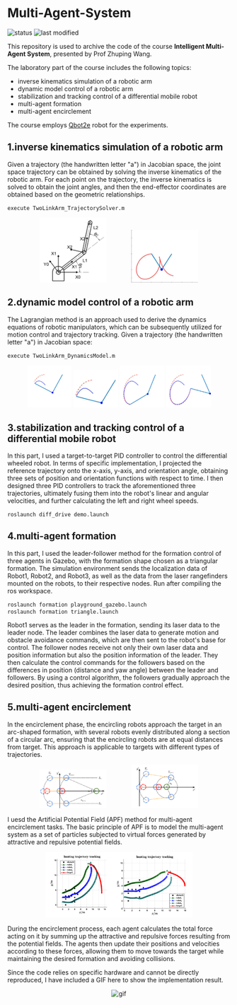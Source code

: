 # Multi-Agent-System

![status](https://img.shields.io/badge/status-archived-EB1923)
![last modified](https://img.shields.io/badge/last%20modified-04%2F28%2F2023-EB1923)

This repository is used to archive the code of the course **Intelligent Multi-Agent System**, presented by Prof Zhuping Wang. 

The laboratory part of the course includes the following topics: 
+ inverse kinematics simulation of a robotic arm
+ dynamic model control of a robotic arm
+ stabilization and tracking control of a differential mobile robot
+ multi-agent formation 
+ multi-agent encirclement

The course employs [Qbot2e](https://github.com/MRHan-426/Multi-Agent-System/blob/main/.assets/QBot2e_Datasheet.pdf) robot for the experiments.


## **1.inverse kinematics simulation of a robotic arm**
Given a trajectory (the handwritten letter "a") in Jacobian space, the joint space trajectory can be obtained by solving the inverse kinematics of the robotic arm. For each point on the trajectory, the inverse kinematics is solved to obtain the joint angles, and then the end-effector coordinates are obtained based on the geometric relationships.

```
execute TwoLinkArm_TrajectorySolver.m
```

<p align="center">
    <img src="https://github.com/MRHan-426/Multi-Agent-System/blob/main/.assets/robot_arm.png" alt="image" width="30%" height="auto">
    &nbsp;&nbsp;&nbsp;&nbsp;&nbsp;&nbsp;&nbsp;&nbsp;&nbsp;&nbsp;&nbsp;&nbsp;
    <img src="https://github.com/MRHan-426/Multi-Agent-System/blob/main/.assets/inverse_kinematics.gif" alt="gif" width="30%" height="auto">
</p>


## **2.dynamic model control of a robotic arm**
The Lagrangian method is an approach used to derive the dynamics equations of robotic manipulators, which can be subsequently utilized for motion control and trajectory tracking. Given a trajectory (the handwritten letter "a") in Jacobian space:

```
execute TwoLinkArm_DynamicsModel.m
```

<p align="center">
    <img src="https://github.com/MRHan-426/Multi-Agent-System/blob/main/.assets/dynamic0.png" alt="image" width="20%" height="auto">
    <img src="https://github.com/MRHan-426/Multi-Agent-System/blob/main/.assets/dynamic1.png" alt="image" width="20%" height="auto">
    <img src="https://github.com/MRHan-426/Multi-Agent-System/blob/main/.assets/dynamic2.png" alt="image" width="20%" height="auto">
    <img src="https://github.com/MRHan-426/Multi-Agent-System/blob/main/.assets/dynamic3.png" alt="image" width="20%" height="auto">
</p>

## **3.stabilization and tracking control of a differential mobile robot**
In this part, I used a target-to-target PID controller to control the differential wheeled robot. In terms of specific implementation, I projected the reference trajectory onto the x-axis, y-axis, and orientation angle, obtaining three sets of position and orientation functions with respect to time. I then designed three PID controllers to track the aforementioned three trajectories, ultimately fusing them into the robot's linear and angular velocities, and further calculating the left and right wheel speeds.

```
roslaunch diff_drive demo.launch
```


## **4.multi-agent formation**
In this part, I used the leader-follower method for the formation control of three agents in Gazebo, with the formation shape chosen as a triangular formation. The simulation environment sends the localization data of Robot1, Robot2, and Robot3, as well as the data from the laser rangefinders mounted on the robots, to their respective nodes. Run after compiling the ros workspace.

```
roslaunch formation playground_gazebo.launch
roslaunch formation triangle.launch
```

Robot1 serves as the leader in the formation, sending its laser data to the leader node. The leader combines the laser data to generate motion and obstacle avoidance commands, which are then sent to the robot's base for control. The follower nodes receive not only their own laser data and position information but also the position information of the leader. They then calculate the control commands for the followers based on the differences in position (distance and yaw angle) between the leader and followers. By using a control algorithm, the followers gradually approach the desired position, thus achieving the formation control effect. 


## **5.multi-agent encirclement**
In the encirclement phase, the encircling robots approach the target in an arc-shaped formation, with several robots evenly distributed along a section of a circular arc, ensuring that the encircling robots are at equal distances from target. This approach is applicable to targets with different types of trajectories.

<p align="center">
    <img src="https://github.com/MRHan-426/Multi-Agent-System/blob/main/.assets/tracking.png" alt="image" width="30%" height="auto">
    &nbsp;&nbsp;&nbsp;&nbsp;&nbsp;&nbsp;&nbsp;&nbsp;&nbsp;&nbsp;&nbsp;&nbsp;
    <img src="https://github.com/MRHan-426/Multi-Agent-System/blob/main/.assets/catching.png" alt="image" width="30%" height="auto">
</p>

I uesd the Artificial Potential Field (APF) method for multi-agent encirclement tasks. The basic principle of APF is to model the multi-agent system as a set of particles subjected to virtual forces generated by attractive and repulsive potential fields. 

<p align="center">
    <img src="https://github.com/MRHan-426/Multi-Agent-System/blob/main/.assets/simulate.png" alt="image" width="66%" height="auto">
</p>

During the encirclement process, each agent calculates the total force acting on it by summing up the attractive and repulsive forces resulting from the potential fields. The agents then update their positions and velocities according to these forces, allowing them to move towards the target while maintaining the desired formation and avoiding collisions.

Since the code relies on specific hardware and cannot be directly reproduced, I have included a GIF here to show the implementation result.
<p align="center">
  <img src="https://github.com/MRHan-426/Multi-Agent-System/blob/main/.assets/encirclement.gif" alt="gif" >
</p>

